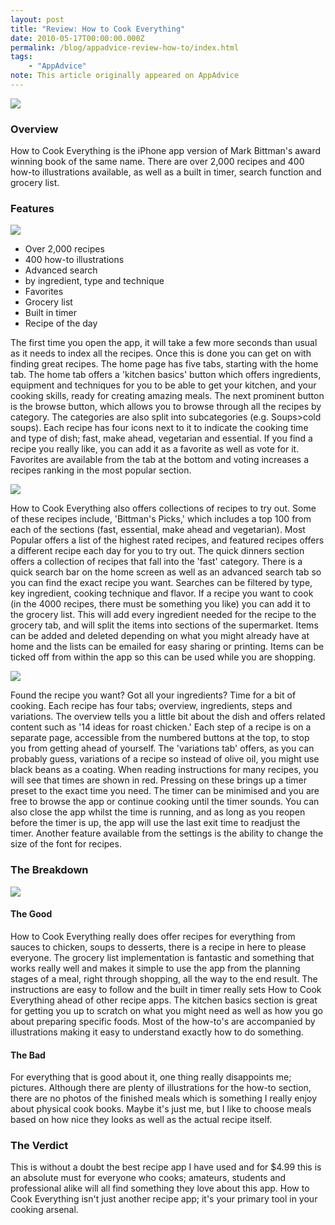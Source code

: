 ```yaml
---
layout: post
title: "Review: How to Cook Everything"
date: 2010-05-17T00:00:00.000Z
permalink: /blog/appadvice-review-how-to/index.html
tags:
    - "AppAdvice"
note: This article originally appeared on AppAdvice
---
```


![](https://rknightuk.s3.amazonaws.com/site/appadvice/558d04ea6f.jpg)

### Overview

How to Cook Everything is the iPhone app version of Mark Bittman's award winning book of the same name. There are over 2,000 recipes and 400 how-to illustrations available, as well as a built in timer, search function and grocery list.

### Features

![](https://rknightuk.s3.amazonaws.com/site/appadvice/9598b1082a.jpg)

- Over 2,000 recipes 
- 400 how-to illustrations 
- Advanced search 
- by ingredient, type and technique 
- Favorites 
- Grocery list 
- Built in timer 
- Recipe of the day 

The first time you open the app, it will take a few more seconds than usual as it needs to index all the recipes. Once this is done you can get on with finding great recipes. The home page has five tabs, starting with the home tab. The home tab offers a 'kitchen basics' button which offers ingredients, equipment and techniques for you to be able to get your kitchen, and your cooking skills, ready for creating amazing meals. The next prominent button is the browse button, which allows you to browse through all the recipes by category. The categories are also split into subcategories (e.g. Soups>cold soups). Each recipe has four icons next to it to indicate the cooking time and type of dish; fast, make ahead, vegetarian and essential. If you find a recipe you really like, you can add it as a favorite as well as vote for it. Favorites are available from the tab at the bottom and voting increases a recipes ranking in the most popular section. 

![](https://rknightuk.s3.amazonaws.com/site/appadvice/fc6246db54.jpg)

How to Cook Everything also offers collections of recipes to try out. Some of these recipes include, 'Bittman's Picks,' which includes a top 100 from each of the sections (fast, essential, make ahead and vegetarian). Most Popular offers a list of the highest rated recipes, and featured recipes offers a different recipe each day for you to try out. The quick dinners section offers a collection of recipes that fall into the 'fast' category. There is a quick search bar on the home screen as well as an advanced search tab so you can find the exact recipe you want. Searches can be filtered by type, key ingredient, cooking technique and flavor. If a recipe you want to cook (in the 4000 recipes, there must be something you like) you can add it to the grocery list. This will add every ingredient needed for the recipe to the grocery tab, and will split the items into sections of the supermarket. Items can be added and deleted depending on what you might already have at home and the lists can be emailed for easy sharing or printing. Items can be ticked off from within the app so this can be used while you are shopping. 

![](https://rknightuk.s3.amazonaws.com/site/appadvice/d76f2932b4.jpg)

Found the recipe you want? Got all your ingredients? Time for a bit of cooking. Each recipe has four tabs; overview, ingredients, steps and variations. The overview tells you a little bit about the dish and offers related content such as '14 ideas for roast chicken.' Each step of a recipe is on a separate page, accessible from the numbered buttons at the top, to stop you from getting ahead of yourself. The 'variations tab' offers, as you can probably guess, variations of a recipe so instead of olive oil, you might use black beans as a coating. When reading instructions for many recipes, you will see that times are shown in red. Pressing on these brings up a timer preset to the exact time you need. The timer can be minimised and you are free to browse the app or continue cooking until the timer sounds. You can also close the app whilst the time is running, and as long as you reopen before the timer is up, the app will use the last exit time to readjust the timer. Another feature available from the settings is the ability to change the size of the font for recipes.

### The Breakdown

![](https://rknightuk.s3.amazonaws.com/site/appadvice/4bd3061f38.jpg)

#### The Good

How to Cook Everything really does offer recipes for everything from sauces to chicken, soups to desserts, there is a recipe in here to please everyone. The grocery list implementation is fantastic and something that works really well and makes it simple to use the app from the planning stages of a meal, right through shopping, all the way to the end result. The instructions are easy to follow and the built in timer really sets How to Cook Everything ahead of other recipe apps. The kitchen basics section is great for getting you up to scratch on what you might need as well as how you go about preparing specific foods. Most of the how-to's are accompanied by illustrations making it easy to understand exactly how to do something. 

#### The Bad

For everything that is good about it, one thing really disappoints me; pictures. Although there are plenty of illustrations for the how-to section, there are no photos of the finished meals which is something I really enjoy about physical cook books. Maybe it's just me, but I like to choose meals based on how nice they looks as well as the actual recipe itself.

### The Verdict

This is without a doubt the best recipe app I have used and for $4.99 this is an absolute must for everyone who cooks; amateurs, students and professional alike will all find something they love about this app. How to Cook Everything isn't just another recipe app; it's your primary tool in your cooking arsenal.
